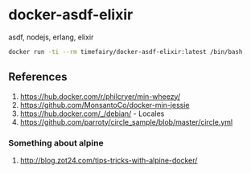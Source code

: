 # docker-asdf-elixir

asdf, nodejs, erlang, elixir

```bash
docker run -ti --rm timefairy/docker-asdf-elixir:latest /bin/bash
```


## References

1.  <https://hub.docker.com/r/philcryer/min-wheezy/>
2.  <https://github.com/MonsantoCo/docker-min-jessie>
3.  <https://hub.docker.com/_/debian/> - Locales
4.  <https://github.com/parroty/circle_sample/blob/master/circle.yml>


### Something about alpine

1.  <http://blog.zot24.com/tips-tricks-with-alpine-docker/>
